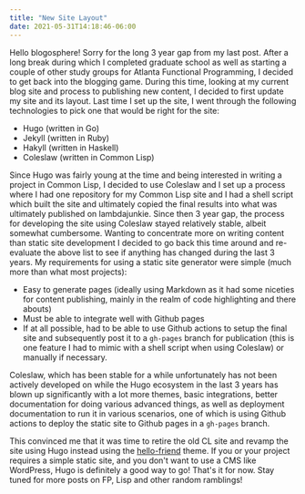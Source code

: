 ```yaml
---
title: "New Site Layout"
date: 2021-05-31T14:18:46-06:00
---
```


Hello blogosphere! Sorry for the long 3 year gap from my last post.
After a long break during which I completed graduate school as well as 
starting a couple of other study groups for Atlanta Functional Programming, 
I decided to get back into the blogging game. During this time, looking at
my current blog site and process to publishing new content, I decided to 
first update my site and its layout. Last time I set up the site, I went through
the following technologies to pick one that would be right for the site:

* Hugo (written in Go)
* Jekyll (written in Ruby)
* Hakyll (written in Haskell)
* Coleslaw (written in Common Lisp)

Since Hugo was fairly young at the time and being interested in 
writing a project in Common Lisp, I decided to use Coleslaw and I set up a 
process where I had one repository for my Common Lisp site and I had a shell 
script which built the site and ultimately copied the final results into what
was ultimately published on lambdajunkie. Since then 3 year gap, the process for
developing the site using Coleslaw stayed relatively stable, albeit somewhat 
cumbersome. Wanting to concentrate more on writing content than static site 
development I decided to go back this time around and re-evaluate the above list
to see if anything has changed during the last 3 years. My requirements for 
using a static site generator were simple (much more than what most projects):

* Easy to generate pages (ideally using Markdown as it had some niceties for content
  publishing, mainly in the realm of code highlighting and there abouts)
* Must be able to integrate well with Github pages
* If at all possible, had to be able to use Github actions to setup the final site
  and subsequently post it to a `gh-pages` branch for publication (this is one 
  feature I had to mimic with a shell script when using Coleslaw) or manually if
  necessary.

Coleslaw, which has been stable for a while unfortunately has not been actively 
developed on while the Hugo ecosystem in the last 3 years has blown up significantly
with a lot more themes, basic integrations, better documentation for doing various
advanced things, as well as deployment documentation to run it in various scenarios,
one of which is using Github actions to deploy the static site to Github pages in 
a `gh-pages` branch.

This convinced me that it was time to retire the old CL site and revamp the site 
using Hugo instead using the [hello-friend](https://themes.gohugo.io/hugo-theme-hello-friend/) 
theme. If you or your project requires a simple static site, and you don't want to use
a CMS like WordPress, Hugo is definitely a good way to go! That's it for now. 
Stay tuned for more posts on FP, Lisp and other random ramblings!


